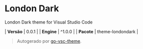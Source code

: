# London Dark

London Dark theme for Visual Studio Code

| **Versão** | 0.0.1 |
| **Engine** | ^1.0.0 |
| **Pacote** | theme-londondark |

> Autogerado por [go-vsc-theme](https://github.com/natalbu/go-vsc-theme).
